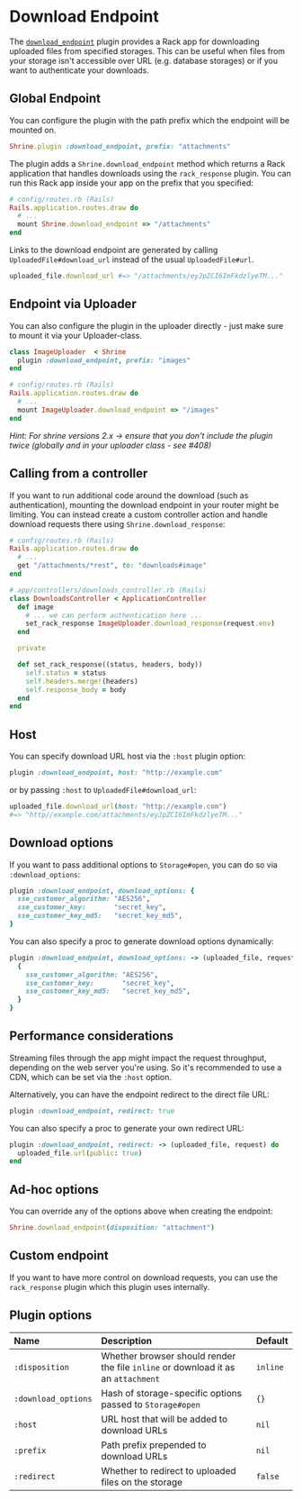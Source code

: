 # Download Endpoint

The [`download_endpoint`][download_endpoint] plugin provides a Rack app for
downloading uploaded files from specified storages. This can be useful when
files from your storage isn't accessible over URL (e.g. database storages) or
if you want to authenticate your downloads.

## Global Endpoint 

You can configure the plugin with the path prefix which the endpoint will be
mounted on.

```rb
Shrine.plugin :download_endpoint, prefix: "attachments"
```

The plugin adds a `Shrine.download_endpoint` method which returns a Rack
application that handles downloads using the `rack_response` plugin. You can
run this Rack app inside your app on the prefix that you specified:

```rb
# config/routes.rb (Rails)
Rails.application.routes.draw do
  # ...
  mount Shrine.download_endpoint => "/attachments"
end
```

Links to the download endpoint are generated by calling
`UploadedFile#download_url` instead of the usual `UploadedFile#url`.

```rb
uploaded_file.download_url #=> "/attachments/eyJpZCI6ImFkdzlyeTM..."
```
## Endpoint via Uploader

You can also configure the plugin in the uploader directly - just make sure to mount it via your Uploader-class.

```rb
class ImageUploader  < Shrine
  plugin :download_endpoint, prefix: "images"
end
```

```rb
# config/routes.rb (Rails)
Rails.application.routes.draw do
  # ...
  mount ImageUploader.download_endpoint => "/images"
end
```

*Hint: For shrine versions 2.x -> ensure that you don't include the plugin twice (globally and in your uploader class - see #408)*

## Calling from a controller

If you want to run additional code around the download (such as authentication),
mounting the download endpoint in your router might be limiting. You can instead
create a custom controller action and handle download requests there using
`Shrine.download_response`:

```rb
# config/routes.rb (Rails)
Rails.application.routes.draw do
  # ...
  get "/attachments/*rest", to: "downloads#image"
end
```
```rb
# app/controllers/downloads_controller.rb (Rails)
class DownloadsController < ApplicationController
  def image
    # ... we can perform authentication here ...
    set_rack_response ImageUploader.download_response(request.env)
  end

  private

  def set_rack_response((status, headers, body))
    self.status = status
    self.headers.merge!(headers)
    self.response_body = body
  end
end
```

## Host

You can specify download URL host via the `:host` plugin option:

```rb
plugin :download_endpoint, host: "http://example.com"
```

or by passing `:host` to `UploadedFile#download_url`:

```rb
uploaded_file.download_url(host: "http://example.com")
#=> "http//example.com/attachments/eyJpZCI6ImFkdzlyeTM..."
```

## Download options

If you want to pass additional options to `Storage#open`, you can do so via
`:download_options`:

```rb
plugin :download_endpoint, download_options: {
  sse_customer_algorithm: "AES256",
  sse_customer_key:       "secret_key",
  sse_customer_key_md5:   "secret_key_md5",
}
```

You can also specify a proc to generate download options dynamically:

```rb
plugin :download_endpoint, download_options: -> (uploaded_file, request) {
  {
    sse_customer_algorithm: "AES256",
    sse_customer_key:       "secret_key",
    sse_customer_key_md5:   "secret_key_md5",
  }
}
```

## Performance considerations

Streaming files through the app might impact the request throughput, depending
on the web server you're using. So it's recommended to use a CDN, which can be
set via the `:host` option.

Alternatively, you can have the endpoint redirect to the direct file URL:

```rb
plugin :download_endpoint, redirect: true
```

You can also specify a proc to generate your own redirect URL:

```rb
plugin :download_endpoint, redirect: -> (uploaded_file, request) do
  uploaded_file.url(public: true)
end
```

## Ad-hoc options

You can override any of the options above when creating the endpoint:

```rb
Shrine.download_endpoint(disposition: "attachment")
```

## Custom endpoint

If you want to have more control on download requests, you can use the
`rack_response` plugin which this plugin uses internally.

## Plugin options

| Name                | Description                                                                       | Default  |
| :--------           | :----------                                                                       | :------  |
| `:disposition`      | Whether browser should render the file `inline` or download it as an `attachment` | `inline` |
| `:download_options` | Hash of storage-specific options passed to `Storage#open`                         | `{}`     |
| `:host`             | URL host that will be added to download URLs                                      | `nil`    |
| `:prefix`           | Path prefix prepended to download URLs                                            | `nil`    |
| `:redirect`         | Whether to redirect to uploaded files on the storage                              | `false`  |

[download_endpoint]: /lib/shrine/plugins/download_endpoint.rb
